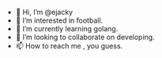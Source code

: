 - 👋 Hi, I’m @ejacky
- 👀 I’m interested in football.
- 🌱 I’m currently learning golang.
- 💞️ I’m looking to collaborate on developing.
- 📫 How to reach me , you guess.

<!---
ejacky/ejacky is a ✨ special ✨ repository because its `README.md` (this file) appears on your GitHub profile.
You can click the Preview link to take a look at your changes.
--->
